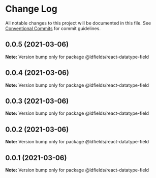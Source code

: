 # Change Log

All notable changes to this project will be documented in this file.
See [Conventional Commits](https://conventionalcommits.org) for commit guidelines.

## 0.0.5 (2021-03-06)

**Note:** Version bump only for package @ldfields/react-datatype-field





## 0.0.4 (2021-03-06)

**Note:** Version bump only for package @ldfields/react-datatype-field





## 0.0.3 (2021-03-06)

**Note:** Version bump only for package @ldfields/react-datatype-field





## 0.0.2 (2021-03-06)

**Note:** Version bump only for package @ldfields/react-datatype-field





## 0.0.1 (2021-03-06)

**Note:** Version bump only for package @ldfields/react-datatype-field
